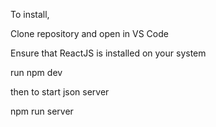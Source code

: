 To install, 

Clone repository and open in VS Code

Ensure that ReactJS is installed on your system

run npm dev

then to start json server

npm run server
